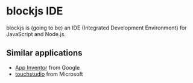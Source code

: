
blockjs IDE
================================

blockjs is (going to be) an IDE (Integrated Development Environment) for JavaScript and Node.js.

Similar applications
--------------------

* [App Inventor](http://appinventor.googlelabs.com/about/) from Google
* [touchstudio](http://research.microsoft.com/en-us/projects/touchstudio/) from Microsoft
